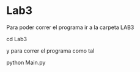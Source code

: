 # Lab3

Para poder correr el programa ir a la carpeta LAB3

cd Lab3

y para correr el programa como tal

python Main.py



